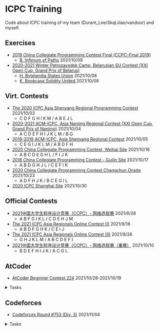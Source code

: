 # ICPC Training

Code about ICPC training of my team (Durant_Lee/SkqLiiiao/vandoor) and myself.

## Exercises

- [2019 China Collegiate Programming Contest Final (CCPC-Final 2019)](https://codeforces.com/gym/102431)
    - [B. Infimum of Paths](https://codeforces.com/gym/102431/problem/B) 2021/10/09
- [2020-2021 Winter Petrozavodsk Camp, Belarusian SU Contest (XXI Open Cup, Grand Prix of Belarus)](https://codeforces.com/gym/102956)
    - [H. Bytelandia States Union](https://codeforces.com/gym/102956/problem/H) 2021/10/08
    - [K. Bookcase Solidity United ](https://codeforces.com/gym/102956/problem/K)2021/10/08

## Virt. Contests

- [The 2020 ICPC Asia Shenyang Regional Programming Contest](https://codeforces.com/gym/103202) 2021/10/03
  - C D F G H I K M / A B E J L
- [2020-2021 ACM-ICPC, Asia Nanjing Regional Contest (XXI Open Cup, Grand Prix of Nanjing)](https://codeforces.com/gym/102992) 2021/10/04
  - A C D E F H I J K L M / B G
- [2018-2019 ACM-ICPC, Asia Shenyang Regional Contest](https://codeforces.com/gym/101955) 2021/10/05
  - C E G I J K L M / A B D F H
- [2020 China Collegiate Programming Contest, Weihai Site](https://codeforces.com/gym/102798) 2021/10/16
  - A B C D E G H L / F I J K
- [2018 China Collegiate Programming Contest - Guilin Site](https://codeforces.com/gym/102823) 2021/10/17
  - A B D G H J L / C E F I K
- [2020 China Collegiate Programming Contest Changchun Onsite](https://codeforces.com/gym/102832) 2021/10/23
  - A D F H J K / B C E G I L
- [2020 ICPC Shanghai Site](https://codeforces.com/gym/102900) 2021/10/30

## Official Contests

- [2021中国大学生程序设计竞赛（CCPC）- 网络选拔赛](https://acm.hdu.edu.cn/contests/contest_show.php?cid=1031) 2021/8/28
  - A B F G I K L / C D E H J M
- [The 2021 ICPC Asia Regionals Online Contest (I)](https://pintia.cn/market/item/1439765428045058048) 2021/9/18
  - A B D F G H K / C E I J
- [The 2021 ICPC Asia Regionals Online Contest (II)](https://pintia.cn/market/item/1442013218528759808) 2021/9/26
  - G H J K L M / A B C D E F I
- [2021中国大学生程序设计竞赛（CCPC）- 网络选拔赛（重赛）](https://acm.hdu.edu.cn/contest/problems?cid=1038) 2021/10/10
  - B D E F H I J K / A C G L

## AtCoder

- [AtCoder Beginner Contest 224](https://atcoder.jp/contests/abc224) 2021/10/28-2021/10/19
<details><summary>Tasks</summary>	
<table>
<thead>
  <tr>
    <th>Task </th>
    <th>Name</th>
    <th>Status</th>
  </tr>
</thead>
<tbody>
  <tr>
    <td><a href="https://atcoder.jp/contests/abc224/tasks/abc224_a">A</a></td>
    <td><a href="https://atcoder.jp/contests/abc224/tasks/abc224_a">Tires</a></td>
    <td>AC</td>
  </tr>
  <tr>
    <td><a href="https://atcoder.jp/contests/abc224/tasks/abc224_b">B</a></td>
    <td><a href="https://atcoder.jp/contests/abc224/tasks/abc224_b">Mongeness</a></td>
    <td>AC</td>
  </tr>
  <tr>
    <td><a href="https://atcoder.jp/contests/abc224/tasks/abc224_c">C</a></td>
    <td><a href="https://atcoder.jp/contests/abc224/tasks/abc224_c">Triangle?</a></td>
    <td>AC</td>
  </tr>
  <tr>
    <td><a href="https://atcoder.jp/contests/abc224/tasks/abc224_d">D</a></td>
    <td><a href="https://atcoder.jp/contests/abc224/tasks/abc224_d">8 Puzzle on Graph</a></td>
    <td>AC</td>
  </tr>
  <tr>
    <td><a href="https://atcoder.jp/contests/abc224/tasks/abc224_e">E</a></td>
    <td><a href="https://atcoder.jp/contests/abc224/tasks/abc224_e">Integers on Grid</a></td>
    <td>AC</td>
  </tr>
  <tr>
    <td><a href="https://atcoder.jp/contests/abc224/tasks/abc224_f">F</a></td>
    <td><a href="https://atcoder.jp/contests/abc224/tasks/abc224_f">Problem where +s Separate Digits</a></td>
    <td>AC</td>
  </tr>
  <tr>
    <td><a href="https://atcoder.jp/contests/abc224/tasks/abc224_g">G</a></td>
    <td><a href="https://atcoder.jp/contests/abc224/tasks/abc224_g">Roll or Increment</a></td>
    <td>AC</td>
  </tr>
  <tr>
    <td><a href="https://atcoder.jp/contests/abc224/tasks/abc224_h">H</a></td>
    <td><a href="https://atcoder.jp/contests/abc224/tasks/abc224_h">Security Camera 2</a></td>
    <td>AC</td>
  </tr>
</tbody>
</table>
</details>

## Codeforces

- [Codeforces Round #753 (Div. 3)](https://codeforces.com/contest/1607) 2021/11/04
<details><summary>Tasks</summary>
<table>
<thead>
  <tr>
    <th>#</th>
    <th>Name</th>
    <th>Status</th>
  </tr>
</thead>
<tbody>
  <tr>
    <td><a href="https://codeforces.com/contest/1607/problem/A">A</a></td>
    <td><a href="https://codeforces.com/contest/1607/problem/A">Linear Keyboard</a></td>
    <td>AC</td>
  </tr>
  <tr>
    <td><a href="https://codeforces.com/contest/1607/problem/B">B</a></td>
    <td><a href="https://codeforces.com/contest/1607/problem/B">Odd Grasshopper</a></td>
    <td>AC</td>
  </tr>
  <tr>
    <td><a href="https://codeforces.com/contest/1607/problem/C">C</a></td>
    <td><a href="https://codeforces.com/contest/1607/problem/C">Minimum Extraction</a></td>
    <td>AC</td>
  </tr>
  <tr>
    <td><a href="https://codeforces.com/contest/1607/problem/D">D</a></td>
    <td><a href="https://codeforces.com/contest/1607/problem/D">Blue-Red Permutation</a></td>
    <td>AC</td>
  </tr>
  <tr>
    <td><a href="https://codeforces.com/contest/1607/problem/E">E</a></td>
    <td><a href="https://codeforces.com/contest/1607/problem/E">Robot on the Board 1</a></td>
    <td>AC</td>
  </tr>
  <tr>
    <td><a href="https://codeforces.com/contest/1607/problem/F">F</a></td>
    <td><a href="https://codeforces.com/contest/1607/problem/F">Robot on the Board 2</a></td>
    <td>AC</td>
  </tr>
  <tr>
    <td><a href="https://codeforces.com/contest/1607/problem/G">G</a></td>
    <td><a href="https://codeforces.com/contest/1607/problem/G">Banquet Preparations 1</a></td>
    <td>AC</td>
  </tr>
  <tr>
    <td><a href="https://codeforces.com/contest/1607/problem/H">H</a></td>
    <td><a href="https://codeforces.com/contest/1607/problem/H">Banquet Preparations 2</a></td>
    <td>AC</td>
  </tr>
</tbody>
</table>
</details>
